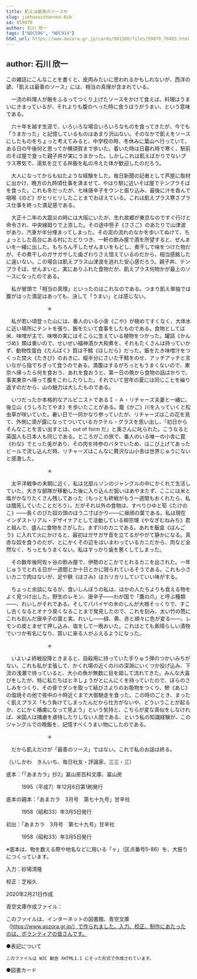 ```yaml
---
title: 飢えは最善のソースか
slug: jiehazuishannos-6cb
id: 059870
author: 石川 欣一
tags: ["NDC596", "NDC914"]
html_url: https://www.aozora.gr.jp/cards/001380/files/59870_70465.html
---
```


## author: 石川 欣一

この雑誌にこんなことを書くと、皮肉みたいに思われるかもしれないが、西洋の諺、「飢えは最善のソース」には、相当の真理が含まれている。

　一流の料理人が腕をふるってつくり上げたソースをかけて食えば、料理はうまいにきまっているが、それよりも腹のへった時に食うほうがうまい、という意味である。

　六十年を越す生涯で、いろいろな場合いろいろなものを食ってきたが、今でも「うまかった」と記憶しているものはあまり沢山ない。そのなかで飢えをソースにしたものをちょっと考えてみると、中学校の時、冬休みに葉山へ行っていて、ある日の午後何と思ってか横須賀まで歩いた。着いた時は日暮れ時で寒く、駅前のそば屋で食った親子丼が実にうまかった。しかしこれは飢えばかりでないプラス寒気で、湯気を立てる丼飯を私の冷えた体が歓迎したのだろう。

　大人になってからも似たような経験をした。毎日新聞の記者として芦屋に取材に出かけ、晩方の九時頃仕事を済ませて、やはり駅に近いそば屋でテンプラそばを食った。これも冬だったが、七味唐辛子をウンと振り込み、最後に汁を呑んで咽喉《のど》がヒリヒリしたことまでおぼえている。これは飢えプラス寒さプラス仕事を終った満足感である。

　大正十二年の大震災の時には大阪にいたが、生れ故郷が東京なのですぐ行けと命令され、中央線廻りで上京した。その途中笹子《ささご》のあたりで山津波があり、汽車が半分埋まってしまった。その泥の流れのなかを歩いてぬけて、ちょっとした高台にある村にたどりつき、一軒の飲み屋で酒を所望すると、ぜんまいを一緒に出した。もちろん干したぜんまいをもどし、煮干しで味をつけた物だが、その煮干しのガサガサした歯ざわりさえ憶えているのだから、相当感銘したに違いない。この場合は飢えプラス山津波を逃れた安心感だろう。親子丼、テンプラそば、ぜんまいと、実にありふれた食物だが、飢えプラス何物かが最上のソースになったのである。

　私が冒頭で「相当の真理」といったのはこれなのである。つまり飢え単独では腹がはった満足はあっても、決して「うまい」とは感じない。



　　　　　　　　＊



　私が若い頃登った山には、番人のいる小舎《こや》が極めてすくなく、大体水に近い場所にテントを張り、飯をたいて食事をしたものである。食物としては米、味噌が主で、味噌の実にはそこらに生えている植物をつかった。罐詰《かんづめ》類は重いので、せいぜい福神漬か大和煮を、それもたくさんは持っていかず、動物性蛋白《たんぱく》質は干鱈《ほしだら》だった。飯をたき味噌汁をつくった焚火《たきび》のおきに、縦半分にさいた干鱈をのせ、アッチアッチと言いながら指でちぎって食うのである。満腹はするがちっともうまくないので、東京へ帰ったら何を食おう、あれを食おうと、第一日の晩から食物の話ばかりで、事実東京へ帰って腹をこわしたりした。それでいて翌年の夏には同じことを繰り返すのだから、山の魅力は大したものである。

　いつだったか本格的なアルピニストであるＩ・Ａ・リチャーズ夫妻と一緒に、後立山《うしろたてやま》を歩いたことがある。籠《かご》川を入っていくと松虫草が咲いていた。暑い日で一同かなり参っていたが、リチャーズはこの花を見て、外側に滴が露になってついているカクテル・グラスを思い出し、「初日からそんなことを言い出すとは、out of form だ」と奥さんに叱られた。こうなると英国人も日本人も同じである。ところがこの旅で、番人のいる唯一の小舎に罠《わな》でとった兎があり、その肉を持参のバタでいため、はこび上げてあったビールで流し込んだ時、リチャーズはこんなに贅沢な山小舎は世界じゅうにないと感激した。



　　　　　　　　＊



　太平洋戦争の末期に近く、私は北部ルソンのジャングルの中にかくれて生活していた。大きな部隊が移動した後に入り込んだ狙いはあやまたず、ここには米と塩がかなりたくさん残してあった（もっとも終戦がもう一週間もおくれたら、私は餓死していたことだろう）。だがそれ以外の食物は、すべりひゆと筍《たけのこ》――長くのびた奴の頭のほう二寸ばかり――に昼顔の葉である。私は現在インダストリアル・デザイナアとして活動している柳宗理《やなぎむねみち》君と組んで、盛んに食物をさがした。まず川のカニである。あれを飯盒《はんごう》に入れて火にかけると、最初はガサガサ音を立てるがやがて静かになる。真赤な奴を食うのだが、とにかくその辺をはいまわっているカニだから、肉など全然なく、ちっともうまくない。私はすっかり歯を悪くしてしまった。

　その数年後阿佐ヶ谷の飲み屋で、伊勢のどこかでとれるカニを出された。一年じゅうでとれる日が一週間とか十日とかに限られているそうである。これも小さいカニで肉はないが、足や鋏《はさみ》はカリカリしていていい味がする。

　ちょっと余談になるが、食いしんぼうの私は、ほかの人たちよりも食える物をよく見つけ出した。野生のレモン、唐辛子――わが国で「鷹の爪」と呼ぶ種類――、れいしがそれである。そしてパパイヤの木のしんが大根そっくりで、すこし古くなるとオナラ臭くなることまで発見したので、これを刻み、太い竹の筒にこれも刻んだ唐辛子の葉と実、れいし――緑、黄、赤と順々に色が変る――、レモンの皮とまぜて押し込み、塩をして一晩おいた。これはとても素晴らしい漬物でいつか有名になり、貰いに来る人がふえるようになった。



　　　　　　　　＊



　いよいよ終戦投降ときまると、自殺用に持っていた手りゅう弾のつかいみちがない。これも私が主張して、かくれ場の近くの川の深淵にいくつか投げ込み、下流の浅瀬で待っていると、大小の魚が無数に目を廻して流れてきた。みんな大喜びをしたが、特に私たちはヒネしょうがとにんにくを持っていたので、ぼらのさしみをつくり、その骨でダシを取って結びさよりのお吸物をつくり、鰺《あじ》の塩焼その他で夜中の十時近くまで大御馳走を食った。この時のごとき、まったく飢えプラス「もう負けてしまったんだから仕方がないや、どういうことが起るか、とにかく捕虜になって見よう」という気持と、こちらが変な真似をしなければ、米国人は捕虜を虐待したりしない人間である、という私の知識経験が、このジャングルでの晩飯を、記憶すべくうまい物にしたのである。



　　　　　　　　＊



　だから飢えだけが「最善のソース」ではない。これで私のお話は終る。

（いしかわ　きんいち、毎日社友・評論家、三三・三）













底本：「「あまカラ」抄2」冨山房百科文庫、冨山房

　　　1995（平成7）年12月6日第1刷発行

底本の親本：「あまカラ　3月号　第七十九号」甘辛社

　　　1958（昭和33）年3月5日発行

初出：「あまカラ　3月号　第七十九号」甘辛社

　　　1958（昭和33）年3月5日発行

※底本は、物を数える際や地名などに用いる「ヶ」（区点番号5-86）を、大振りにつくっています。

入力：砂場清隆

校正：芝裕久

2020年2月21日作成

青空文庫作成ファイル：

このファイルは、インターネットの図書館、青空文庫（https://www.aozora.gr.jp/）で作られました。入力、校正、制作にあたったのは、ボランティアの皆さんです。











●表記について


	このファイルは W3C 勧告 XHTML1.1 にそった形式で作成されています。







●図書カード